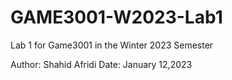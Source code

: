 # GAME3001-W2023-Lab1
Lab 1 for Game3001 in the Winter 2023 Semester

Author: Shahid Afridi
Date:   January 12,2023
